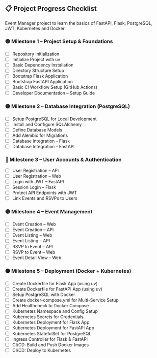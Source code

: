 ## 📋 Project Progress Checklist

Event Manager project to learn the basics of FastAPI, Flask, PostgreSQL, JWT, Kubernetes and Docker.

### 🟢 Milestone 1 – Project Setup & Foundations
- [ ] Repository Initialization
- [ ] Initialize Project with uv
- [ ] Basic Dependency Installation
- [ ] Directory Structure Setup
- [ ] Bootstrap Flask Application
- [ ] Bootstrap FastAPI Application
- [ ] Basic CI Workflow Setup (GitHub Actions)
- [ ] Developer Documentation – Setup Guide

### 🟡 Milestone 2 – Database Integration (PostgreSQL)
- [ ] Setup PostgreSQL for Local Development
- [ ] Install and Configure SQLAlchemy
- [ ] Define Database Models
- [ ] Add Alembic for Migrations
- [ ] Database Integration – Flask
- [ ] Database Integration – FastAPI

### 🔵 Milestone 3 – User Accounts & Authentication
- [ ] User Registration – API
- [ ] User Registration – Web
- [ ] Login with JWT – FastAPI
- [ ] Session Login – Flask
- [ ] Protect API Endpoints with JWT
- [ ] Link Events and RSVPs to Users

### 🟣 Milestone 4 – Event Management
- [ ] Event Creation – Web
- [ ] Event Creation – API
- [ ] Event Listing – Web
- [ ] Event Listing – API
- [ ] RSVP to Event – API
- [ ] RSVP to Event – Web
- [ ] Event Detail View – Web

### 🟤 Milestone 5 – Deployment (Docker + Kubernetes)
- [ ] Create Dockerfile for Flask App (using uv)
- [ ] Create Dockerfile for FastAPI App (using uv)
- [ ] Setup PostgreSQL with Docker
- [ ] Create docker-compose.yml for Multi-Service Setup
- [ ] Add Healthcheck to Docker Compose
- [ ] Kubernetes Namespace and Config Setup
- [ ] Kubernetes Secrets for Credentials
- [ ] Kubernetes Deployment for Flask App
- [ ] Kubernetes Deployment for FastAPI App
- [ ] Kubernetes StatefulSet for PostgreSQL
- [ ] Ingress Controller for Flask & FastAPI
- [ ] CI/CD: Build and Push Docker Images
- [ ] CI/CD: Deploy to Kubernetes
